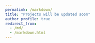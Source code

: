 ```yaml
---
permalink: /markdown/
title: "Projects will be updated soon"
author_profile: true
redirect_from: 
  - /md/
  - /markdown.html
---
```

